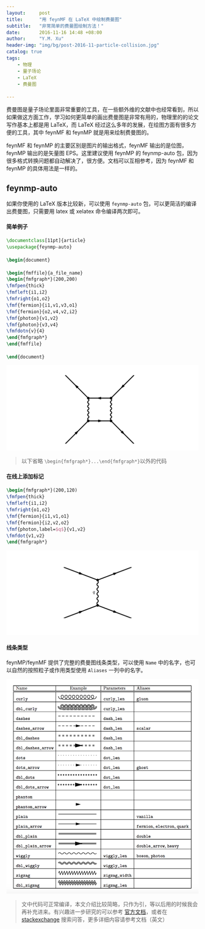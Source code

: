 ```yaml
---
layout:     post
title:      "用 feynMF 在 LaTeX 中绘制费曼图"
subtitle:   "非常简单的费曼图绘制方法！"
date:       2016-11-16 14:48 +08:00
author:     "Y.M. Xu"
header-img: "img/bg/post-2016-11-particle-collision.jpg"
catalog: true
tags:
    - 物理
    - 量子场论
    - LaTeX
    - 费曼图

---
```


费曼图是量子场论里面非常重要的工具，在一些额外维的文献中也经常看到，所以如果做这方面工作，学习如何更简单的画出费曼图是非常有用的，物理里的的论文写作基本上都是用 LaTeX，而 LaTeX 经过这么多年的发展，在绘图方面有很多方便的工具，其中 feynMF 和 feynMP 就是用来绘制费曼图的。

feynMF 和 feynMP 的主要区别是图片的输出格式，feynMF 输出的是位图，feynMP 输出的是矢量图 EPS。这里建议使用 feynMP 的 feynmp-auto 包，因为很多格式转换问题都自动解决了，很方便。文档可以互相参考，因为 feynMF 和 feynMP 的具体用法是一样的。

## feynmp-auto

如果你使用的 LaTeX 版本比较新，可以使用 `feynmp-auto` 包，可以更简洁的编译出费曼图，只需要用 latex 或 xelatex 命令编译两次即可。

#### 简单例子
```latex
\documentclass[11pt]{article}
\usepackage{feynmp-auto}

\begin{document}

\begin{fmffile}{a_file_name}
\begin{fmfgraph*}(200,200)
\fmfpen{thick}
\fmfleft{i1,i2}
\fmfright{o1,o2}
\fmf{fermion}{i1,v1,v3,o1}
\fmf{fermion}{o2,v4,v2,i2}
\fmf{photon}{v1,v2}
\fmf{photon}{v3,v4}
\fmfdotn{v}{4}
\end{fmfgraph*}
\end{fmffile}

\end{document}
```

![feynman diagram 1](/img/post/2016-11-16/feynman2.png)

> 以下省略 `\begin{fmfgraph*}...\end{fmfgraph*}`以外的代码

#### 在线上添加标记

```latex
\begin{fmfgraph*}(200,120) 
\fmfpen{thick}
\fmfleft{i1,i2} 
\fmfright{o1,o2}
\fmf{fermion}{i1,v1,o1} 
\fmf{fermion}{i2,v2,o2}
\fmf{photon,label=$q$}{v1,v2} 
\fmfdot{v1,v2}
\end{fmfgraph*}
```

![feynman diagram 3](/img/post/2016-11-16/feynman4.png)

#### 线条类型

feynMP/feynMF 提供了完整的费曼图线条类型，可以使用 `Name` 中的名字，也可以自然的按照粒子或作用类型使用 `Aliases` 一列中的名字。

![line style](/img/post/2016-11-16/line-style.png)


> 文中代码可正常编译，本文介绍比较简略，只作为引，等以后用的时候我会再补充进来。有兴趣进一步研究的可以参考 [官方文档](http://www.pd.infn.it/TeX/doc/latex/feynmf/manual.pdf)，或者在 [stackexchange](http://tex.stackexchange.com) 搜索问答，更多详细内容请参考文档（英文）